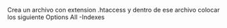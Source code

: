 Crea un archivo con extension .htaccess y dentro de ese archivo colocar los siguiente Options All -Indexes
